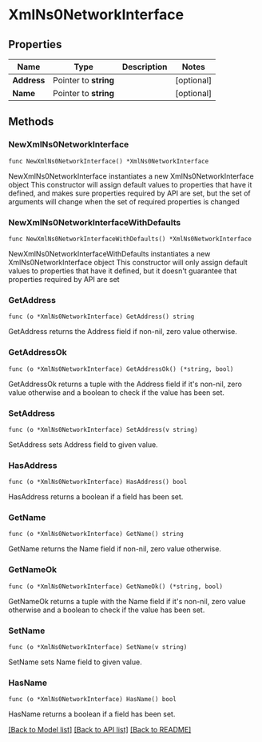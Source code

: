# XmlNs0NetworkInterface

## Properties

Name | Type | Description | Notes
------------ | ------------- | ------------- | -------------
**Address** | Pointer to **string** |  | [optional] 
**Name** | Pointer to **string** |  | [optional] 

## Methods

### NewXmlNs0NetworkInterface

`func NewXmlNs0NetworkInterface() *XmlNs0NetworkInterface`

NewXmlNs0NetworkInterface instantiates a new XmlNs0NetworkInterface object
This constructor will assign default values to properties that have it defined,
and makes sure properties required by API are set, but the set of arguments
will change when the set of required properties is changed

### NewXmlNs0NetworkInterfaceWithDefaults

`func NewXmlNs0NetworkInterfaceWithDefaults() *XmlNs0NetworkInterface`

NewXmlNs0NetworkInterfaceWithDefaults instantiates a new XmlNs0NetworkInterface object
This constructor will only assign default values to properties that have it defined,
but it doesn't guarantee that properties required by API are set

### GetAddress

`func (o *XmlNs0NetworkInterface) GetAddress() string`

GetAddress returns the Address field if non-nil, zero value otherwise.

### GetAddressOk

`func (o *XmlNs0NetworkInterface) GetAddressOk() (*string, bool)`

GetAddressOk returns a tuple with the Address field if it's non-nil, zero value otherwise
and a boolean to check if the value has been set.

### SetAddress

`func (o *XmlNs0NetworkInterface) SetAddress(v string)`

SetAddress sets Address field to given value.

### HasAddress

`func (o *XmlNs0NetworkInterface) HasAddress() bool`

HasAddress returns a boolean if a field has been set.

### GetName

`func (o *XmlNs0NetworkInterface) GetName() string`

GetName returns the Name field if non-nil, zero value otherwise.

### GetNameOk

`func (o *XmlNs0NetworkInterface) GetNameOk() (*string, bool)`

GetNameOk returns a tuple with the Name field if it's non-nil, zero value otherwise
and a boolean to check if the value has been set.

### SetName

`func (o *XmlNs0NetworkInterface) SetName(v string)`

SetName sets Name field to given value.

### HasName

`func (o *XmlNs0NetworkInterface) HasName() bool`

HasName returns a boolean if a field has been set.


[[Back to Model list]](../README.md#documentation-for-models) [[Back to API list]](../README.md#documentation-for-api-endpoints) [[Back to README]](../README.md)


